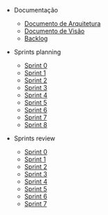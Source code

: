 - Documentação
    - [Documento de Arquitetura](./wiki/documento_arquitetura.md)
    - [Documento de Visão](./wiki/documento_visao.md)
    - [Backlog](./wiki/backlog.md)
- Sprints planning
    - [Sprint 0](./wiki/Sprint0/documento_sprint0.md)
    - [Sprint 1](./wiki/Sprint1/documento_sprint1.md)
    - [Sprint 2](./wiki/Sprint2/documento_sprint2.md)
    - [Sprint 3](./wiki/Sprint3/documento_sprint3.md)
    - [Sprint 4](./wiki/Sprint4/documento_sprint4.md)
    - [Sprint 5](./wiki/Sprint5/documento_sprint5.md)
    - [Sprint 6](./wiki/Sprint6/documento_sprint6.md)
    - [Sprint 7](./wiki/Sprint7/documento_sprint7.md)
    - [Sprint 8](./wiki/Sprint8/documento_sprint8.md)

- Sprints review
    - [Sprint 0](./wiki/Sprint0/result_sprint0.md)
    - [Sprint 1](./wiki/Sprint1/result_sprint1.md)
    - [Sprint 2](./wiki/Sprint2/result_sprint2.md)
    - [Sprint 3](./wiki/Sprint3/result_sprint3.md)
    - [Sprint 4](./wiki/Sprint4/result_sprint4.md)
    - [Sprint 5](./wiki/Sprint5/result_sprint5.md)
    - [Sprint 6](./wiki/Sprint6/result_sprint6.md)
    - [Sprint 7](./wiki/Sprint7/result_sprint7.md)
